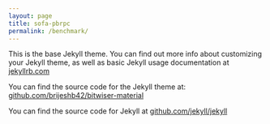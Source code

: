 ```yaml
---
layout: page
title: sofa-pbrpc
permalink: /benchmark/
---
```


This is the base Jekyll theme. You can find out more info about customizing your Jekyll theme, as well as basic Jekyll usage documentation at [jekyllrb.com](http://jekyllrb.com/)

You can find the source code for the Jekyll theme at: [github.com/brijeshb42/bitwiser-material](https://github.com/brijeshb42/bitwiser-material)

You can find the source code for Jekyll at [github.com/jekyll/jekyll](https://github.com/jekyll/jekyll)
